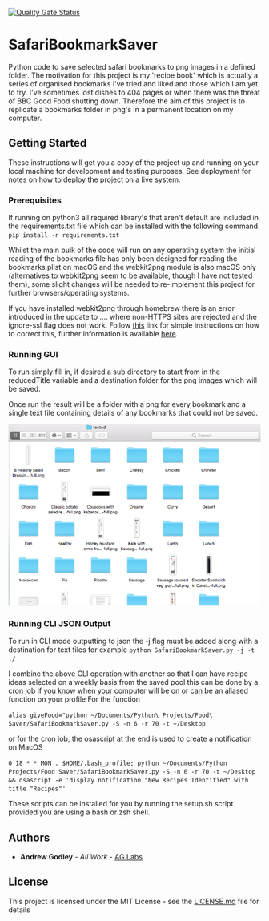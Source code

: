 [![Quality Gate Status](https://sonarcloud.io/api/project_badges/measure?project=AG-Labs_SafariBookmarkSaver&metric=alert_status)](https://sonarcloud.io/dashboard?id=AG-Labs_SafariBookmarkSaver)
[![<AG-Labs>](https://circleci.com/gh/AG-Labs/SafariBookmarkSaver.svg?style=svg)](https://circleci.com/gh/AG-Labs/SafariBookmarkSaver)

# SafariBookmarkSaver

Python code to save selected safari bookmarks to png images in a defined folder. The motivation for this project is my 'recipe book' which is actually a series of organised bookmarks i've tried and liked and those which I am yet to try. I've sometimes lost dishes to 404 pages or when there was the threat of BBC Good Food shutting down. Therefore the aim of this project is to replicate a bookmarks folder in png's in a permanent location on my computer.

## Getting Started

These instructions will get you a copy of the project up and running on your local machine for development and testing purposes. See deployment for notes on how to deploy the project on a live system.

### Prerequisites

If running on python3 all required library's that aren't default are included in the requirements.txt file which can be installed with the following command. `pip install -r requirements.txt`

Whilst the main bulk of the code will run on any operating system the initial reading of the bookmarks file has only been designed for reading the bookmarks.plist on macOS and the webkit2png module is also macOS only (alternatives to webkit2png seem to be available, though I have not tested them), some slight changes will be needed to re-implement this project for further browsers/operating systems.

If you have installed webkit2png through homebrew there is an error introduced in the update to .... where non-HTTPS sites are rejected and the ignore-ssl flag does not work. Follow [this](https://github.com/bendalton/webkit2png/commit/9a96ac8977c386a84edb674ca1518e90452cee88) link for simple instructions on how to correct this, further information is available [here](https://github.com/paulhammond/webkit2png/issues/100).

### Running GUI

To run simply fill in, if desired a sub directory to start from in the reducedTitle variable and a destination folder for the png images which will be saved.

Once run the result will be a folder with a png for every bookmark and a single text file containing details of any bookmarks that could not be saved.

![Example Folder](Example-Output.png)

### Running CLI JSON Output

To run in CLI mode outputting to json the -j flag must be added along with a destination for text files
for example `python SafariBookmarkSaver.py -j -t ./`

I combine the above CLI operation with another so that I can have recipe ideas selected on a weekly basis from the saved pool this can be done by a cron job if you know when your computer will be on or can be an aliased function on your profile
For the function

`alias giveFood="python ~/Documents/Python\ Projects/Food\ Saver/SafariBookmarkSaver.py -S -n 6 -r 70 -t ~/Desktop`

or for the cron job, the osascript at the end is used to create a notification on MacOS

`0 18 * * MON . $HOME/.bash_profile; python ~/Documents/Python Projects/Food Saver/SafariBookmarkSaver.py -S -n 6 -r 70 -t ~/Desktop && osascript -e 'display notification "New Recipes Identified" with title "Recipes"'`

These scripts can be installed for you by running the setup.sh script provided you are using a bash or zsh shell.

## Authors

- **Andrew Godley** - _All Work_ - [AG Labs](https://github.com/AG-Labs)

## License

This project is licensed under the MIT License - see the [LICENSE.md](LICENSE.md) file for details
